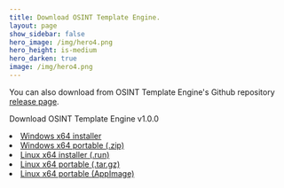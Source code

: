 ```yaml
---
title: Download OSINT Template Engine.
layout: page
show_sidebar: false
hero_image: /img/hero4.png
hero_height: is-medium
hero_darken: true
image: /img/hero4.png
---
```


You can also download from OSINT Template Engine's Github repository [release page](https://github.com/3nock/OTE/releases).

<div class="box">
    <p class="title is-4">Download OSINT Template Engine v1.0.0</p>
    <div class="content">
    <li> <a href="https://github.com/3nock/OTE/releases/download/v1.0.0/OTE_v1.0.0_win64_installer.exe">Windows x64 installer</a></li>
    <li> <a href="https://github.com/3nock/OTE/releases/download/v1.0.0/OTE_v1.0.0_win64.zip">Windows x64 portable (.zip)</a></li>
    <li> <a href="https://github.com/3nock/OTE/releases/download/v1.0.0/OTE_v1.0.0_linux_installer.run">Linux x64 installer (.run)</a></li>
    <li> <a href="https://github.com/3nock/OTE/releases/download/v1.0.0/OTE_v1.0.0_linux.tar.gz">Linux x64 portable (.tar.gz)</a></li>
    <li> <a href="https://github.com/3nock/OTE/releases/download/v1.0.0/OTE_v1.0.0_linux.AppImage">Linux x64 portable (AppImage)</a></li>
    </div>
</div>